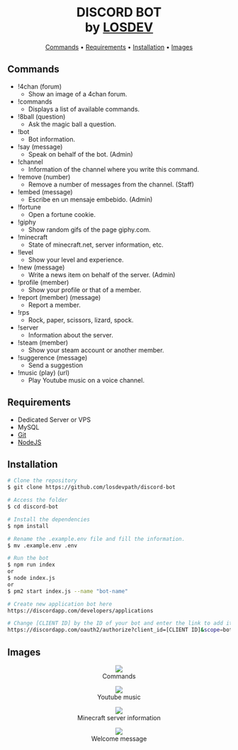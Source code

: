 <h1 align="center">
  DISCORD BOT
  <br>by <a href="https://losdev.es" target="_blank">LOSDEV</a>
</h1>
<p align="center">
  <a href="#commands">Commands</a> •
  <a href="#requirements">Requirements</a> •
  <a href="#installation">Installation</a> •
  <a href="#images">Images</a>
</p>

## Commands
* !4chan (forum)
  - Show an image of a 4chan forum.
* !commands
  - Displays a list of available commands.
* !8ball (question)
  - Ask the magic ball a question.
* !bot
  - Bot information.
* !say (message)
  - Speak on behalf of the bot. (Admin)
* !channel
  - Information of the channel where you write this command.
* !remove (number)
  - Remove a number of messages from the channel. (Staff)
* !embed (message)
  - Escribe en un mensaje embebido. (Admin)
* !fortune
  - Open a fortune cookie.
* !giphy
  - Show random gifs of the page giphy.com.
* !minecraft
  - State of minecraft.net, server information, etc.
* !level
  - Show your level and experience.
* !new (message)
  - Write a news item on behalf of the server. (Admin)
* !profile (member)
  - Show your profile or that of a member.
* !report (member) (message)
  - Report a member.
* !rps
  - Rock, paper, scissors, lizard, spock.
* !server
  - Information about the server.
* !steam (member)
  - Show your steam account or another member.
* !suggerence (message)
  - Send a suggestion
* !music (play) (url)
  - Play Youtube music on a voice channel.

## Requirements
- Dedicated Server or VPS
- MySQL
- [Git](https://git-scm.com)
- [NodeJS](https://nodejs.org/es/)

## Installation
```bash
# Clone the repository
$ git clone https://github.com/losdevpath/discord-bot

# Access the folder
$ cd discord-bot

# Install the dependencies
$ npm install

# Rename the .example.env file and fill the information.
$ mv .example.env .env

# Run the bot
$ npm run index
or
$ node index.js
or
$ pm2 start index.js --name "bot-name"

# Create new application bot here
https://discordapp.com/developers/applications

# Change [CLIENT ID] by the ID of your bot and enter the link to add it to your server
https://discordapp.com/oauth2/authorize?client_id=[CLIENT ID]&scope=bot&permissions=8
```

## Images
<p align="center">
  <img src="https://i.imgur.com/w5vkUVQ.png"><br>
  Commands
</p>
<p align="center">
  <img src="https://i.imgur.com/cF6bw7P.png"><br>
  Youtube music
</p>
<p align="center">
  <img src="https://i.imgur.com/ZOCrNmU.png"><br>
  Minecraft server information
</p>
<p align="center">
  <img src="https://i.imgur.com/dCfZSE9.png"><br>
  Welcome message
</p>
